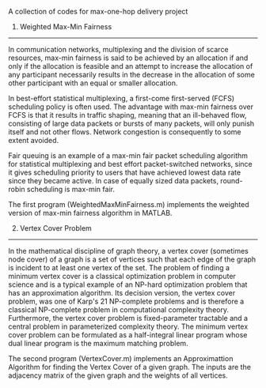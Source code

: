 A collection of codes for max-one-hop delivery project

1. Weighted Max-Min Fairness
------------------------------------
In communication networks, multiplexing and the division of scarce resources, max-min fairness is said to be achieved by an allocation if and only if the allocation is feasible and an attempt to increase the allocation of any participant necessarily results in the decrease in the allocation of some other participant with an equal or smaller allocation.

In best-effort statistical multiplexing, a first-come first-served (FCFS) scheduling policy is often used. The advantage with max-min fairness over FCFS is that it results in traffic shaping, meaning that an ill-behaved flow, consisting of large data packets or bursts of many packets, will only punish itself and not other flows. Network congestion is consequently to some extent avoided.

Fair queuing is an example of a max-min fair packet scheduling algorithm for statistical multiplexing and best effort packet-switched networks, since it gives scheduling priority to users that have achieved lowest data rate since they became active. In case of equally sized data packets, round-robin scheduling is max-min fair.

The first program (WeightedMaxMinFairness.m) implements the weighted version of max-min fairness algorithm in MATLAB.

2. Vertex Cover Problem
-------------------------------------
In the mathematical discipline of graph theory, a vertex cover (sometimes node cover) of a graph is a set of vertices such that each edge of the graph is incident to at least one vertex of the set. The problem of finding a minimum vertex cover is a classical optimization problem in computer science and is a typical example of an NP-hard optimization problem that has an approximation algorithm. Its decision version, the vertex cover problem, was one of Karp's 21 NP-complete problems and is therefore a classical NP-complete problem in computational complexity theory. Furthermore, the vertex cover problem is fixed-parameter tractable and a central problem in parameterized complexity theory. The minimum vertex cover problem can be formulated as a half-integral linear program whose dual linear program is the maximum matching problem.

The second program (VertexCover.m) implements an Approximattion Algorithm for finding the Vertex Cover of a given graph. The inputs are the adjacency matrix of the given graph and the weights of all vertices.
